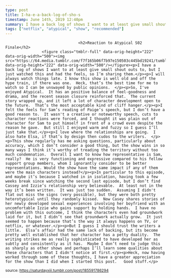 ```yaml
---
type: post
title: I-ha-e-a-back-log-of-sho-s
timestamp: June 14th, 2019 12:40pm
summary: I have a back log of shows I want to at least give small shout outs to but I just watched this and had the feels so I’m sharing themppI will alSo Ive enjoyed Atypical  It has an positive balance of feelgoodness and drama and the recent season closure reinforced that  The current story wrI felt the feels for Sam’s reading of Paige’s speech but I don’t have a good reason to  It wasnt a creative or noteworthy speech cuts to character I love where the relationships are going  I also hate Elsa if that’s by design then cudos to the writers  ppThis show regularly has me asking qIn particular to this episode and maybe it’s because I watched in in isolation having took a few weeks break since watching the second last episode But I guess I should trust the writers a little  Elsa’s affair had the same lack of backing but its become pretty well established that her characterHeck now having worked through some of these thoughts I have a greater appreciation for the show than I did when I started this post   Good stuff
tags: ["netflix", "atypical", "show", "recommended"]
---
```


                
                
                                    <h2>Reaction to Atypical S02 Finale</h2>
                    <figure class="tmblr-full" data-orig-height="222" data-orig-width="500"><img src="https://64.media.tumblr.com/f7f165b06f7b97e150503c445bd19241/tumblr_pf0gd2y0qL1xg1bbjo5_500.gif" data-orig-height="222" data-orig-width="500"/></figure><p>I have a back log of shows I want to at least give small shout outs to, but I just watched this and had the feels, so I’m sharing them.</p><p>I will always watch things late. I know this show is well old and off the hype train, if there was one.  Heck, that’s the best time for me to watch so I can be unswayed by public opinions.  </p><p>So, I've enjoyed Atypical.  It has an positive balance of feel-goodness and drama, and the recent season closure reinforced that.  The current story wrapped up, and it left a lot of character development open to the future.  That’s the most acceptable kind of cliff hanger.</p><p>I felt the feels for Sam’s reading of Paige’s speech, but I don’t have a good reason to.  It wasn't a creative or noteworthy speech, cuts to character reactions were forced, and I thought it was plain out of character for Sam to put himself in front of a crowd even despite the reason he gave.  But still I enjoyed warm and fuzzy so I guess I’ll just take that.</p><p>I love where the relationships are going.  I also hate Elsa, if that’s by design then cudos to the writers.  </p><p>This show regularly has me asking questions, particularly about accuracy, which I don’t consider a good thing, but the show wins in so many ways I think it’s worthy of treading the territory without too much condemnation.  Overall I want to know how representative is Sam, really?  He is very functioning and expressive compared to his fellow support group members, whom I ignorantly consider to be better representations. Would the show have the same impact if any of them were the main characters instead?</p><p>In particular to this episode, and maybe it’s because I watched in in isolation, having took a few weeks break since watching the second last episode, but I don’t find Cassey and Izzie’s relationship very believable.  At least not in the way it’s been written.  It was just too sudden.  Assuming I didn't flat out miss the signs (very possible), but they were both pretty heterotypical until they randomly kissed.  Now Casey shares stories of her newly developed sexual experiences involving her boyfriend with an uncomfortable Izzie who gains support by holding hands.  I have no problem with this outcome, I think the characters even had groundwork laid for it, but I didn’t see that groundwork actually grow.  It just seemed to happen because that’s the way it always happens on TV, or netflix, or whatever.</p><p>But I guess I should trust the writers a little.  Elsa’s affair had the same lack of backing, but its become pretty well established that her character has a petty duality.  The writing strikes me as really sophisticated to have developed her as subtly and consistently as it has.  Maybe I don’t need to judge this as sharply as other shows and perhaps I’ll learn some qualities about these characters that I didn't notice at first.</p><p>Heck, now having worked through some of these thoughts, I have a greater appreciation for the show than I did when I started this post.   Good stuff.</p>
                
                
                
                
                
                
                                
<small>source: https://saturdayxiii.tumblr.com/post/185591786294</small>